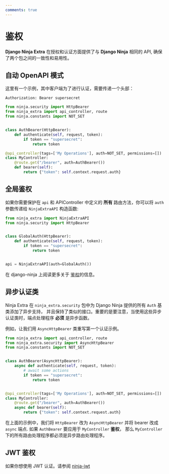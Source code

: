 ```yaml
---
comments: true
---
```

# **鉴权**

**Django Ninja Extra** 在授权和认证方面提供了与 **Django Ninja** 相同的 API, 确保了两个包之间的一致性和易用性。

## **自动 OpenAPI 模式**

这里有一个示例，其中客户端为了进行认证，需要传递一个头部：

`Authorization: Bearer supersecret`

```Python
from ninja.security import HttpBearer
from ninja_extra import api_controller, route
from ninja.constants import NOT_SET


class AuthBearer(HttpBearer):
    def authenticate(self, request, token):
        if token == "supersecret":
            return token

@api_controller(tags=['My Operations'], auth=NOT_SET, permissions=[])
class MyController:
    @route.get("/bearer", auth=AuthBearer())
    def bearer(self):
        return {"token": self.context.request.auth}

```

## **全局鉴权** 

如果你需要保护在  `api` 和 APIController 中定义的 **所有** 路由方法，你可以将 `auth` 参数传递给 `NinjaExtraAPI` 构造函数:


```Python
from ninja_extra import NinjaExtraAPI
from ninja.security import HttpBearer


class GlobalAuth(HttpBearer):
    def authenticate(self, request, token):
        if token == "supersecret":
            return token


api = NinjaExtraAPI(auth=GlobalAuth())

```
在 django-ninja 上阅读更多关于 [鉴权](https://django-ninja.cn/tutorial/authentication/)的信息。

## 异步认证类

Ninja Extra 在 `ninja_extra.security` 包中为 Django Ninja 提供的所有 `Auth` 基类添加了异步支持，
并且保持了类似的接口。重要的是要注意，当使用这些异步认证类时，端点处理程序 **必须** 是异步函数。

例如，让我们用 `AsyncHttpBearer` 类重写第一个认证示例。

```Python
from ninja_extra import api_controller, route
from ninja_extra.security import AsyncHttpBearer
from ninja.constants import NOT_SET


class AuthBearer(AsyncHttpBearer):
    async def authenticate(self, request, token):
        # await some actions
        if token == "supersecret":
            return token


@api_controller(tags=['My Operations'], auth=NOT_SET, permissions=[])
class MyController:
    @route.get("/bearer", auth=AuthBearer())
    async def bearer(self):
        return {"token": self.context.request.auth}

```
在上面的示例中，我们将 `HttpBearer` 改为 `AsyncHttpBearer` 并将 bearer 改成 `async` 端点. 
如果 `AuthBearer` 要应用于 `MyController` **鉴权**， 那么 `MyController` 下的所有路由处理程序都必须是异步路由处理程序。


## **JWT 鉴权**
如果你想使用 JWT 认证。请参阅 [ninja-jwt](https://pypi.org/project/django-ninja-jwt/)
